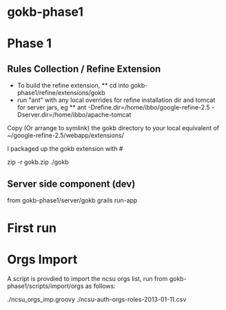 gokb-phase1
===========

# Phase 1
## Rules Collection / Refine Extension

* To build the refine extension, 
** cd into gokb-phase1/refine/extensions/gokb
* run "ant" with any local overrides for refine installation dir and tomcat for server jars, eg
** ant -Drefine.dir=/home/ibbo/google-refine-2.5 -Dserver.dir=/home/ibbo/apache-tomcat

Copy (Or arrange to symlink) the gokb directory to your local equivalent of ~/google-refine-2.5/webapp/extensions/ 


I packaged up the gokb extension with #

 zip -r gokb.zip ./gokb


## Server side component (dev)

from gokb-phase1/server/gokb
grails run-app



# First run




# Orgs Import

A script is provdied to import the ncsu orgs list, run from gokb-phase1/scripts/import/orgs as follows:

./ncsu_orgs_imp.groovy ./ncsu-auth-orgs-roles-2013-01-11.csv 






